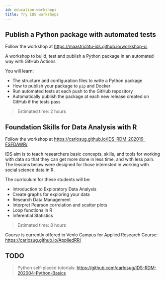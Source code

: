 ```yaml
---
id: education-workshops
title: Try IDS workshops
---
```


## Publish a Python package with automated tests

Follow the workshop at https://maastrichtu-ids.github.io/workshop-ci

A workshop to build, test and publish a Python package in an automated way with GitHub Actions

You will learn:

* The structure and configuration files to write a Python package 
* How to publish your package to `pip` and Docker
* Run automated tests at each push to the GitHub repository
* Automatically publish the package at each new release created on GitHub if the tests pass

> Estimated time: 2 hours

## Foundation Skills for Data Analysis with R

Follow the workshop at https://carlosug.github.io/IDS-RDM-202019-FSFDAWR/

IDS aim is to teach researchers basic concepts, skills, and tools for working with data so that they can get more done in less time, and with less pain. The lessons below were designed for those interested in working with social science data in R.

The curriculum for these students will be:

* Introduction to Exploratory Data Analysis
* Create graphs for exploring your data
* Research Data Management
* Interpret Pearson correlation and scatter plots
* Loop functions in R
* Inferential Statistics

> Estimated time: 8 hours

Course is currently offered in Venlo Campus for Applied Research Course: https://carlosug.github.io/AppliedRR/

## TODO

> Python self-placed tutorials: https://github.com/carlosug/IDS-RDM-202004-Python-Basics